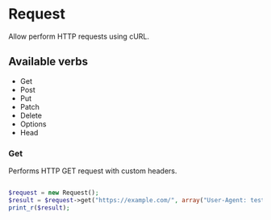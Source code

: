 # Request

Allow perform HTTP requests using cURL.

## Available verbs

- Get
- Post
- Put
- Patch
- Delete
- Options
- Head

### Get

Performs HTTP GET request with custom headers.

```php

$request = new Request();
$result = $request->get("https://example.com/", array("User-Agent: test/1.0"));
print_r($result);

```